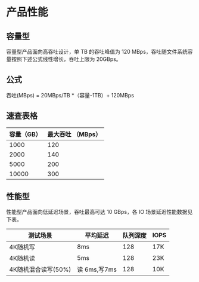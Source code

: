 

# 产品性能



## 容量型
容量型产品面向高吞吐设计，单 TB 的吞吐峰值为 120 MBps，吞吐随文件系统容量按照下述公式线性增长，吞吐上限为 20GBps。

## 公式
吞吐(MBps) = 20MBps/TB *（容量-1TB）+ 120MBps

## 速查表格

| 容量（GB） | 最大吞吐 （MBps）   |
| ------ | ------- |
| 1000   | 120 |
| 2000   | 140 |
| 5000   | 200 |
| 10000  | 300 |

## 性能型
性能型产品面向低延迟场景，吞吐最高可达 10 GBps，各 IO 场景延迟性能数据见下表。

|测试场景 |平均延迟|队列深度 |IOPS |
|------ |------- |------- |------- |
|4K随机写	|8ms	|128	|17K   |
|4K随机读	|5ms	|128	|23K   |
|4K随机混合读写(50%)	|读 6ms,写7ms	|128	|10K   |

